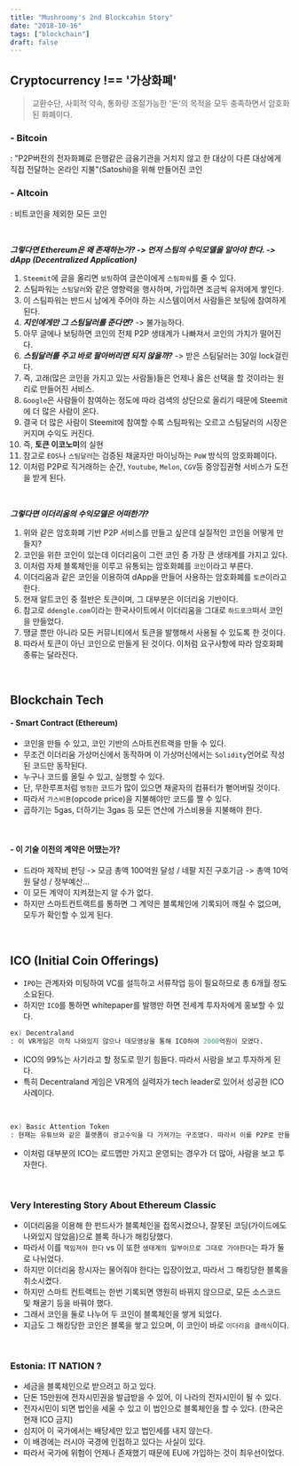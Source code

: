 ```yaml
---
title: "Mushroomy's 2nd Blockcahin Story"
date: "2018-10-16"
tags: ["blockchain"]
draft: false
---
```


## Cryptocurrency !== '가상화폐'

> 교환수단, 사회적 약속, 통화량 조절가능한 '돈'의 목적을 모두 충족하면서 암호화된 화폐이다.

### - Bitcoin

: "P2P버전의 전자화폐로 은행같은 금융기관을 거치지 않고 한 대상이 다른 대상에게 직접 전달하는 온라인 지불"(Satoshi)을 위해 만들어진 코인

### - Altcoin

: 비트코인을 제외한 모든 코인

<br />

**_그렇다면 Ethereum은 왜 존재하는가? -> 먼저 스팀의 수익모델을 알아야 한다. -> dApp (Decentralized Application)_**

1. `Steemit`에 글을 올리면 `보팅`하여 글쓴이에게 `스팀파워`를 줄 수 있다.
2. 스팀파워는 `스팀달러`와 같은 영향력을 행사하며, 가입하면 조금씩 유저에게 쌓인다.
3. 이 스팀파워는 반드시 남에게 주어야 하는 시스템이어서 사람들은 보팅에 참여하게 된다.
4. **_지인에게만 그 스팀달러를 준다면?_** -> 불가능하다.
5. 아무 글에나 보팅하면 코인의 전체 P2P 생태계가 나빠져서 코인의 가치가 떨어진다.
6. **_스팀달러를 주고 바로 팔아버리면 되지 않을까?_** -> 받은 스팀달러는 30일 lock걸린다.
7. 즉, 고래(많은 코인을 가지고 있는 사람들)들은 언제나 옳은 선택을 할 것이라는 원리로 만들어진 서비스.
8. `Google`은 사람들이 참여하는 정도에 따라 검색의 상단으로 올리기 때문에 Steemit에 더 많은 사람이 온다.
9. 결국 더 많은 사람이 Steemit에 참여할 수록 스팀파워는 오르고 스팀달러의 시장은 커지며 수익도 커진다.
10. 즉, **토큰 이코노미**의 실현
11. 참고로 `EOS`나 `스팀달러`는 검증된 채굴자만 마이닝하는 `PoW` 방식의 암호화폐이다.
12. 이처럼 P2P로 직거래하는 순간, `Youtube`, `Melon`, `CGV`등 중앙집권형 서비스가 도전을 받게 된다.

<br />

**_그렇다면 이더리움의 수익모델은 어떠한가?_**

1. 위와 같은 암호화폐 기반 P2P 서비스를 만들고 싶은데 실질적인 코인을 어떻게 만들지?
2. 코인을 위한 코인이 있는데 이더리움이 그런 코인 중 가장 큰 생태계를 가지고 있다.
3. 이처럼 자체 블록체인을 이루고 유통되는 암호화폐를 `코인`이라고 부른다.
4. 이더리움과 같은 코인을 이용하여 dApp을 만들어 사용하는 암호화폐를 `토큰`이라고 한다.
5. 현재 알트코인 중 절반은 토큰이며, 그 대부분은 이더리움 기반이다.
6. 참고로 `ddengle.com`이라는 한국사이트에서 이더리움을 그대로 `하드포크`떠서 코인을 만들었다.
7. 땡글 뿐만 아니라 모든 커뮤니티에서 토큰을 발행해서 사용될 수 있도록 한 것이다.
8. 따라서 토큰이 아닌 코인으로 만들게 된 것이다. 이처럼 요구사항에 따라 암호화폐 종류는 달라진다.

<br />

## Blockchain Tech

#### - Smart Contract (Ethereum)

- 코인을 만들 수 있고, 코인 기반의 스마트컨트랙을 만들 수 있다.
- 무조건 이더리움 가상머신에서 동작하며 이 가상머신에서는 `Solidity`언어로 작성된 코드만 동작된다.
- 누구나 코드를 올릴 수 있고, 실행할 수 있다.
- 단, 무한루프처럼 `멍청한` 코드가 많이 있으면 채굴자의 컴퓨터가 뻗어버릴 것이다.
- 따라서 `가스비용`(opcode price)을 지불해야만 코드를 짤 수 있다.
- 곱하기는 5gas, 더하기는 3gas 등 모든 연산에 가스비용을 지불해야 한다.

<br />

#### - 이 기술 이전의 계약은 어땠는가?

- 드라마 제작비 펀딩 -> 모금 총액 100억원 달성 / 네팔 지진 구호기금 -> 총액 10억원 달성 / 정부예산...
- 이 모든 계약이 지켜졌는지 알 수가 없다.
- 하지만 스마트컨트랙트를 통하면 그 계약은 블록체인에 기록되어 깨질 수 없으며, 모두가 확인할 수 있게 된다.

<br />

## ICO (Initial Coin Offerings)

- `IPO`는 관계자와 미팅하여 VC를 설득하고 서류작업 등이 필요하므로 총 6개월 정도 소요된다.
- 하지만 `ICO`를 통하면 whitepaper를 발행만 하면 전세계 투자자에게 홍보할 수 있다.

```s
ex) Decentraland
: 이 VR게임은 아직 나와있지 않으나 데모영상을 통해 ICO하여 2000억원이 모였다.
```

- ICO의 99%는 사기라고 할 정도로 믿기 힘들다. 따라서 사람을 보고 투자하게 된다.
- 특히 Decentraland 게임은 VR계의 실력자가 tech leader로 있어서 성공한 ICO 사례이다.

<br />

```s
ex) Basic Attention Token
: 현재는 유튜브와 같은 플랫폼이 광고수익을 다 가져가는 구조였다. 따라서 이를 P2P로 만들어 광고주와 퍼블리셔를 이어주는 reward platform & browser을 만들겠다는 토큰이다. 이것만 들었을 때는 너무나 어이없다. 브라우저를 만들겠다니. 하지만 자바스크립트의 창시자이자 모질라 및 파이어폭스의 co-founder인 Brendan Eich가 리더라고 홍보하여 2조억원이라는 엄청난 모금액을 달성했다.
```

- 이처럼 대부분의 ICO는 로드맵만 가지고 운영되는 경우가 더 많아, 사람을 보고 투자한다.

<br />

### Very Interesting Story About Ethereum Classic

- 이더리움을 이용해 한 펀드사가 블록체인을 접목시켰으나, 잘못된 코딩(가이드에도 나와있지 않았음)으로 블록 하나가 해킹당했다.
- 따라서 이를 `책임져야 한다` vs 이 또한 `생태계의 일부이므로 그대로 가야한다`는 파가 둘로 나뉘었다.
- 하지만 이더리움 창시자는 물어줘야 한다는 입장이었고, 따라서 그 해킹당한 블록을 취소시켰다.
- 하지만 스마트 컨트랙트는 한번 기록되면 영원히 바뀌지 않으므로, 모든 소스코드 및 채굴기 등을 바꿔야 했다.
- 그래서 코인을 둘로 나누어 두 코인이 블록체인을 쌓게 되었다.
- 지금도 그 해킹당한 코인은 블록을 쌓고 있으며, 이 코인이 바로 `이더리움 클래식`이다.

<br />

### Estonia: IT NATION ?

- 세금을 블록체인으로 받으려고 하고 있다.
- 단돈 15만원에 전자시민권을 발급받을 수 있어, 이 나라의 전자시민이 될 수 있다.
- 전자시민이 되면 법인을 세울 수 있고 이 법인으로 블록체인을 할 수 있다. (한국은 현재 ICO 금지)
- 심지어 이 국가에서는 배당세만 있고 법인세를 내지 않는다.
- 이 배경에는 러시아 국경에 인접하고 있다는 사실이 있다.
- 따라서 국가에 위험이 언제나 존재했기 때문에 EU에 가입하는 것이 최우선이었다.
